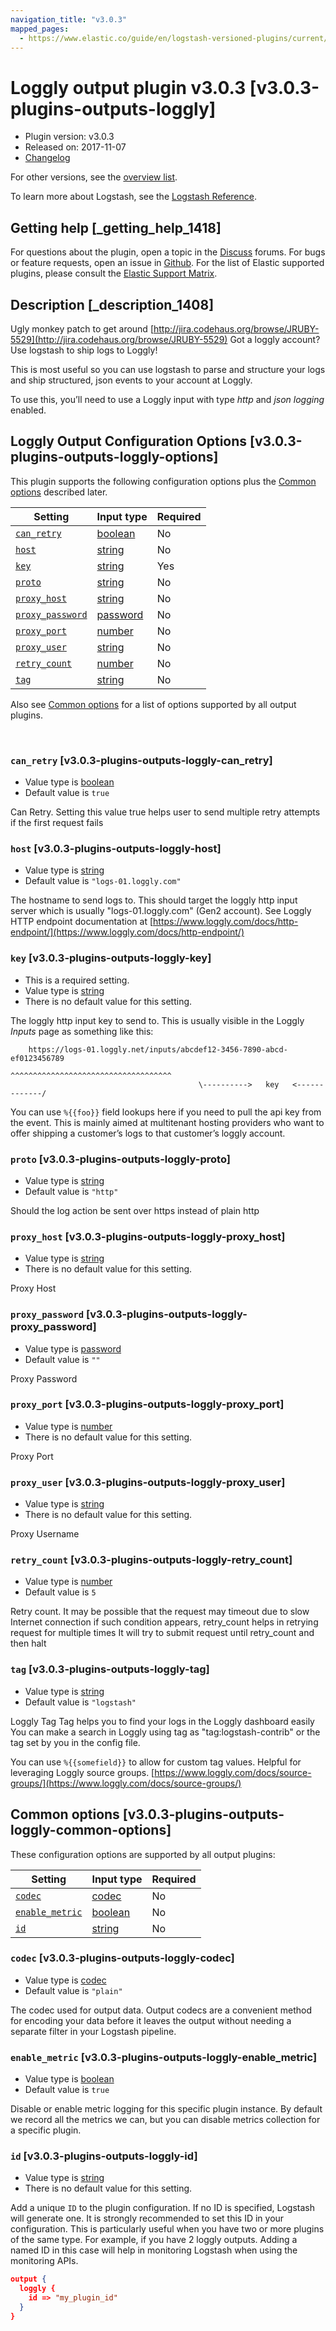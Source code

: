 ```yaml
---
navigation_title: "v3.0.3"
mapped_pages:
  - https://www.elastic.co/guide/en/logstash-versioned-plugins/current/v3.0.3-plugins-outputs-loggly.html
---
```


# Loggly output plugin v3.0.3 [v3.0.3-plugins-outputs-loggly]


* Plugin version: v3.0.3
* Released on: 2017-11-07
* [Changelog](https://github.com/logstash-plugins/logstash-output-loggly/blob/v3.0.3/CHANGELOG.md)

For other versions, see the [overview list](output-loggly-index.md).

To learn more about Logstash, see the [Logstash Reference](logstash://reference/index.md).

## Getting help [_getting_help_1418]

For questions about the plugin, open a topic in the [Discuss](http://discuss.elastic.co) forums. For bugs or feature requests, open an issue in [Github](https://github.com/logstash-plugins/logstash-output-loggly). For the list of Elastic supported plugins, please consult the [Elastic Support Matrix](https://www.elastic.co/support/matrix#matrix_logstash_plugins).


## Description [_description_1408]

Ugly monkey patch to get around [http://jira.codehaus.org/browse/JRUBY-5529](http://jira.codehaus.org/browse/JRUBY-5529) Got a loggly account? Use logstash to ship logs to Loggly!

This is most useful so you can use logstash to parse and structure your logs and ship structured, json events to your account at Loggly.

To use this, you’ll need to use a Loggly input with type *http* and *json logging* enabled.


## Loggly Output Configuration Options [v3.0.3-plugins-outputs-loggly-options]

This plugin supports the following configuration options plus the [Common options](v3-0-3-plugins-outputs-loggly.md#v3.0.3-plugins-outputs-loggly-common-options) described later.

| Setting | Input type | Required |
| --- | --- | --- |
| [`can_retry`](v3-0-3-plugins-outputs-loggly.md#v3.0.3-plugins-outputs-loggly-can_retry) | [boolean](logstash://reference/configuration-file-structure.md#boolean) | No |
| [`host`](v3-0-3-plugins-outputs-loggly.md#v3.0.3-plugins-outputs-loggly-host) | [string](logstash://reference/configuration-file-structure.md#string) | No |
| [`key`](v3-0-3-plugins-outputs-loggly.md#v3.0.3-plugins-outputs-loggly-key) | [string](logstash://reference/configuration-file-structure.md#string) | Yes |
| [`proto`](v3-0-3-plugins-outputs-loggly.md#v3.0.3-plugins-outputs-loggly-proto) | [string](logstash://reference/configuration-file-structure.md#string) | No |
| [`proxy_host`](v3-0-3-plugins-outputs-loggly.md#v3.0.3-plugins-outputs-loggly-proxy_host) | [string](logstash://reference/configuration-file-structure.md#string) | No |
| [`proxy_password`](v3-0-3-plugins-outputs-loggly.md#v3.0.3-plugins-outputs-loggly-proxy_password) | [password](logstash://reference/configuration-file-structure.md#password) | No |
| [`proxy_port`](v3-0-3-plugins-outputs-loggly.md#v3.0.3-plugins-outputs-loggly-proxy_port) | [number](logstash://reference/configuration-file-structure.md#number) | No |
| [`proxy_user`](v3-0-3-plugins-outputs-loggly.md#v3.0.3-plugins-outputs-loggly-proxy_user) | [string](logstash://reference/configuration-file-structure.md#string) | No |
| [`retry_count`](v3-0-3-plugins-outputs-loggly.md#v3.0.3-plugins-outputs-loggly-retry_count) | [number](logstash://reference/configuration-file-structure.md#number) | No |
| [`tag`](v3-0-3-plugins-outputs-loggly.md#v3.0.3-plugins-outputs-loggly-tag) | [string](logstash://reference/configuration-file-structure.md#string) | No |

Also see [Common options](v3-0-3-plugins-outputs-loggly.md#v3.0.3-plugins-outputs-loggly-common-options) for a list of options supported by all output plugins.

 

### `can_retry` [v3.0.3-plugins-outputs-loggly-can_retry]

* Value type is [boolean](logstash://reference/configuration-file-structure.md#boolean)
* Default value is `true`

Can Retry. Setting this value true helps user to send multiple retry attempts if the first request fails


### `host` [v3.0.3-plugins-outputs-loggly-host]

* Value type is [string](logstash://reference/configuration-file-structure.md#string)
* Default value is `"logs-01.loggly.com"`

The hostname to send logs to. This should target the loggly http input server which is usually "logs-01.loggly.com" (Gen2 account). See Loggly HTTP endpoint documentation at [https://www.loggly.com/docs/http-endpoint/](https://www.loggly.com/docs/http-endpoint/)


### `key` [v3.0.3-plugins-outputs-loggly-key]

* This is a required setting.
* Value type is [string](logstash://reference/configuration-file-structure.md#string)
* There is no default value for this setting.

The loggly http input key to send to. This is usually visible in the Loggly *Inputs* page as something like this:

```
    https://logs-01.loggly.net/inputs/abcdef12-3456-7890-abcd-ef0123456789
                                          ^^^^^^^^^^^^^^^^^^^^^^^^^^^^^^^^^^^^
                                          \---------->   key   <-------------/
```
You can use `%{{foo}}` field lookups here if you need to pull the api key from the event. This is mainly aimed at multitenant hosting providers who want to offer shipping a customer’s logs to that customer’s loggly account.


### `proto` [v3.0.3-plugins-outputs-loggly-proto]

* Value type is [string](logstash://reference/configuration-file-structure.md#string)
* Default value is `"http"`

Should the log action be sent over https instead of plain http


### `proxy_host` [v3.0.3-plugins-outputs-loggly-proxy_host]

* Value type is [string](logstash://reference/configuration-file-structure.md#string)
* There is no default value for this setting.

Proxy Host


### `proxy_password` [v3.0.3-plugins-outputs-loggly-proxy_password]

* Value type is [password](logstash://reference/configuration-file-structure.md#password)
* Default value is `""`

Proxy Password


### `proxy_port` [v3.0.3-plugins-outputs-loggly-proxy_port]

* Value type is [number](logstash://reference/configuration-file-structure.md#number)
* There is no default value for this setting.

Proxy Port


### `proxy_user` [v3.0.3-plugins-outputs-loggly-proxy_user]

* Value type is [string](logstash://reference/configuration-file-structure.md#string)
* There is no default value for this setting.

Proxy Username


### `retry_count` [v3.0.3-plugins-outputs-loggly-retry_count]

* Value type is [number](logstash://reference/configuration-file-structure.md#number)
* Default value is `5`

Retry count. It may be possible that the request may timeout due to slow Internet connection if such condition appears, retry_count helps in retrying request for multiple times It will try to submit request until retry_count and then halt


### `tag` [v3.0.3-plugins-outputs-loggly-tag]

* Value type is [string](logstash://reference/configuration-file-structure.md#string)
* Default value is `"logstash"`

Loggly Tag Tag helps you to find your logs in the Loggly dashboard easily You can make a search in Loggly using tag as "tag:logstash-contrib" or the tag set by you in the config file.

You can use `%{{somefield}}` to allow for custom tag values. Helpful for leveraging Loggly source groups. [https://www.loggly.com/docs/source-groups/](https://www.loggly.com/docs/source-groups/)



## Common options [v3.0.3-plugins-outputs-loggly-common-options]

These configuration options are supported by all output plugins:

| Setting | Input type | Required |
| --- | --- | --- |
| [`codec`](v3-0-3-plugins-outputs-loggly.md#v3.0.3-plugins-outputs-loggly-codec) | [codec](logstash://reference/configuration-file-structure.md#codec) | No |
| [`enable_metric`](v3-0-3-plugins-outputs-loggly.md#v3.0.3-plugins-outputs-loggly-enable_metric) | [boolean](logstash://reference/configuration-file-structure.md#boolean) | No |
| [`id`](v3-0-3-plugins-outputs-loggly.md#v3.0.3-plugins-outputs-loggly-id) | [string](logstash://reference/configuration-file-structure.md#string) | No |

### `codec` [v3.0.3-plugins-outputs-loggly-codec]

* Value type is [codec](logstash://reference/configuration-file-structure.md#codec)
* Default value is `"plain"`

The codec used for output data. Output codecs are a convenient method for encoding your data before it leaves the output without needing a separate filter in your Logstash pipeline.


### `enable_metric` [v3.0.3-plugins-outputs-loggly-enable_metric]

* Value type is [boolean](logstash://reference/configuration-file-structure.md#boolean)
* Default value is `true`

Disable or enable metric logging for this specific plugin instance. By default we record all the metrics we can, but you can disable metrics collection for a specific plugin.


### `id` [v3.0.3-plugins-outputs-loggly-id]

* Value type is [string](logstash://reference/configuration-file-structure.md#string)
* There is no default value for this setting.

Add a unique `ID` to the plugin configuration. If no ID is specified, Logstash will generate one. It is strongly recommended to set this ID in your configuration. This is particularly useful when you have two or more plugins of the same type. For example, if you have 2 loggly outputs. Adding a named ID in this case will help in monitoring Logstash when using the monitoring APIs.

```json
output {
  loggly {
    id => "my_plugin_id"
  }
}
```



